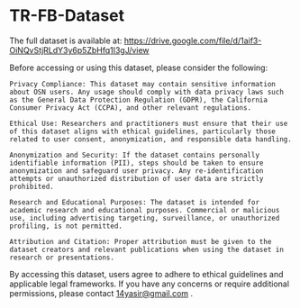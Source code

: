 # TR-FB-Dataset

The full dataset is available at:  https://drive.google.com/file/d/1aif3-OiNQvStjRLdY3y6p5ZbHfq1I3gJ/view 

Before accessing or using this dataset, please consider the following:

    Privacy Compliance: This dataset may contain sensitive information about OSN users. Any usage should comply with data privacy laws such as the General Data Protection Regulation (GDPR), the California Consumer Privacy Act (CCPA), and other relevant regulations.

    Ethical Use: Researchers and practitioners must ensure that their use of this dataset aligns with ethical guidelines, particularly those related to user consent, anonymization, and responsible data handling.

    Anonymization and Security: If the dataset contains personally identifiable information (PII), steps should be taken to ensure anonymization and safeguard user privacy. Any re-identification attempts or unauthorized distribution of user data are strictly prohibited.

    Research and Educational Purposes: The dataset is intended for academic research and educational purposes. Commercial or malicious use, including advertising targeting, surveillance, or unauthorized profiling, is not permitted.

    Attribution and Citation: Proper attribution must be given to the dataset creators and relevant publications when using the dataset in research or presentations.

By accessing this dataset, users agree to adhere to ethical guidelines and applicable legal frameworks. If you have any concerns or require additional permissions, please contact 14yasir@gmail.com . 
